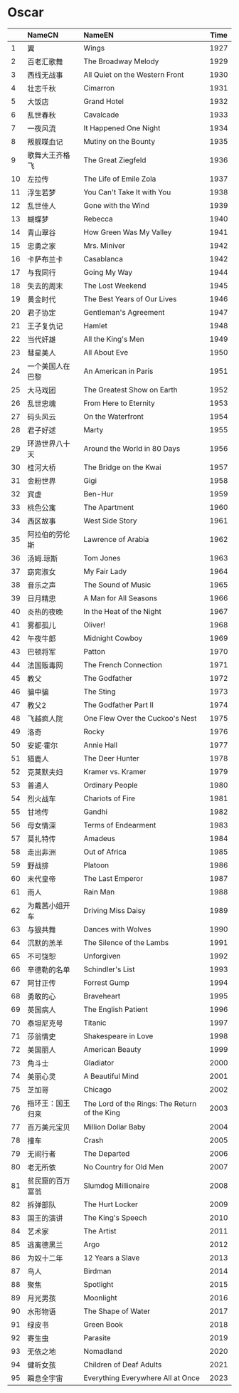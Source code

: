 # Oscar



|      | **NameCN**       | **NameEN**                                    | **Time** |
| :--- | :--------------- | :-------------------------------------------- | -------- |
| 1    | 翼               | Wings                                         | 1927     |
| 2    | 百老汇歌舞       | The Broadway Melody                           | 1929     |
| 3    | 西线无战事       | All Quiet on the Western Front                | 1930     |
| 4    | 壮志千秋         | Cimarron                                      | 1931     |
| 5    | 大饭店           | Grand Hotel                                   | 1932     |
| 6    | 乱世春秋         | Cavalcade                                     | 1933     |
| 7    | 一夜风流         | It Happened One Night                         | 1934     |
| 8    | 叛舰喋血记       | Mutiny on the Bounty                          | 1935     |
| 9    | 歌舞大王齐格飞   | The Great Ziegfeld                            | 1936     |
| 10   | 左拉传           | The Life of Emile Zola                        | 1937     |
| 11   | 浮生若梦         | You Can't Take It with You                    | 1938     |
| 12   | 乱世佳人         | Gone with the Wind                            | 1939     |
| 13   | 蝴蝶梦           | Rebecca                                       | 1940     |
| 14   | 青山翠谷         | How Green Was My Valley                       | 1941     |
| 15   | 忠勇之家         | Mrs. Miniver                                  | 1942     |
| 16   | 卡萨布兰卡       | Casablanca                                    | 1942     |
| 17   | 与我同行         | Going My Way                                  | 1944     |
| 18   | 失去的周末       | The Lost Weekend                              | 1945     |
| 19   | 黄金时代         | The Best Years of Our Lives                   | 1946     |
| 20   | 君子协定         | Gentleman's Agreement                         | 1947     |
| 21   | 王子复仇记       | Hamlet                                        | 1948     |
| 22   | 当代奸雄         | All the King's Men                            | 1949     |
| 23   | 彗星美人         | All About Eve                                 | 1950     |
| 24   | 一个美国人在巴黎 | An American in Paris                          | 1951     |
| 25   | 大马戏团         | The Greatest Show on Earth                    | 1952     |
| 26   | 乱世忠魂         | From Here to Eternity                         | 1953     |
| 27   | 码头风云         | On the Waterfront                             | 1954     |
| 28   | 君子好逑         | Marty                                         | 1955     |
| 29   | 环游世界八十天   | Around the World in 80 Days                   | 1956     |
| 30   | 桂河大桥         | The Bridge on the Kwai                        | 1957     |
| 31   | 金粉世界         | Gigi                                          | 1958     |
| 32   | 宾虚             | Ben-Hur                                       | 1959     |
| 33   | 桃色公寓         | The Apartment                                 | 1960     |
| 34   | 西区故事         | West Side Story                               | 1961     |
| 35   | 阿拉伯的劳伦斯   | Lawrence of Arabia                            | 1962     |
| 36   | 汤姆.琼斯        | Tom Jones                                     | 1963     |
| 37   | 窈窕淑女         | My Fair Lady                                  | 1964     |
| 38   | 音乐之声         | The Sound of Music                            | 1965     |
| 39   | 日月精忠         | A Man for All Seasons                         | 1966     |
| 40   | 炎热的夜晚       | In the Heat of the Night                      | 1967     |
| 41   | 雾都孤儿         | Oliver!                                       | 1968     |
| 42   | 午夜牛郎         | Midnight Cowboy                               | 1969     |
| 43   | 巴顿将军         | Patton                                        | 1970     |
| 44   | 法国贩毒网       | The French Connection                         | 1971     |
| 45   | 教父             | The Godfather                                 | 1972     |
| 46   | 骗中骗           | The Sting                                     | 1973     |
| 47   | 教父2            | The Godfather Part II                         | 1974     |
| 48   | 飞越疯人院       | One Flew Over the Cuckoo's Nest               | 1975     |
| 49   | 洛奇             | Rocky                                         | 1976     |
| 50   | 安妮·霍尔        | Annie Hall                                    | 1977     |
| 51   | 猎鹿人           | The Deer Hunter                               | 1978     |
| 52   | 克莱默夫妇       | Kramer vs. Kramer                             | 1979     |
| 53   | 普通人           | Ordinary People                               | 1980     |
| 54   | 烈火战车         | Chariots of Fire                              | 1981     |
| 55   | 甘地传           | Gandhi                                        | 1982     |
| 56   | 母女情深         | Terms of Endearment                           | 1983     |
| 57   | 莫扎特传         | Amadeus                                       | 1984     |
| 58   | 走出非洲         | Out of Africa                                 | 1985     |
| 59   | 野战排           | Platoon                                       | 1986     |
| 60   | 末代皇帝         | The Last Emperor                              | 1987     |
| 61   | 雨人             | Rain Man                                      | 1988     |
| 62   | 为戴茜小姐开车   | Driving Miss Daisy                            | 1989     |
| 63   | 与狼共舞         | Dances with Wolves                            | 1990     |
| 64   | 沉默的羔羊       | The Silence of the Lambs                      | 1991     |
| 65   | 不可饶恕         | Unforgiven                                    | 1992     |
| 66   | 辛德勒的名单     | Schindler's List                              | 1993     |
| 67   | 阿甘正传         | Forrest Gump                                  | 1994     |
| 68   | 勇敢的心         | Braveheart                                    | 1995     |
| 69   | 英国病人         | The English Patient                           | 1996     |
| 70   | 泰坦尼克号       | Titanic                                       | 1997     |
| 71   | 莎翁情史         | Shakespeare in Love                           | 1998     |
| 72   | 美国丽人         | American Beauty                               | 1999     |
| 73   | 角斗士           | Gladiator                                     | 2000     |
| 74   | 美丽心灵         | A Beautiful Mind                              | 2001     |
| 75   | 芝加哥           | Chicago                                       | 2002     |
| 76   | 指环王：国王归来 | The Lord of the Rings: The Return of the King | 2003     |
| 77   | 百万美元宝贝     | Million Dollar Baby                           | 2004     |
| 78   | 撞车             | Crash                                         | 2005     |
| 79   | 无间行者         | The Departed                                  | 2006     |
| 80   | 老无所依         | No Country for Old Men                        | 2007     |
| 81   | 贫民窟的百万富翁 | Slumdog Millionaire                           | 2008     |
| 82   | 拆弹部队         | The Hurt Locker                               | 2009     |
| 83   | 国王的演讲       | The King's Speech                             | 2010     |
| 84   | 艺术家           | The Artist                                    | 2011     |
| 85   | 逃离德黑兰       | Argo                                          | 2012     |
| 86   | 为奴十二年       | 12 Years a Slave                              | 2013     |
| 87   | 鸟人             | Birdman                                       | 2014     |
| 88   | 聚焦             | Spotlight                                     | 2015     |
| 89   | 月光男孩         | Moonlight                                     | 2016     |
| 90   | 水形物语         | The Shape of Water                            | 2017     |
| 91   | 绿皮书           | Green Book                                    | 2018     |
| 92   | 寄生虫           | Parasite                                      | 2019     |
| 93   | 无依之地         | Nomadland                                     | 2020     |
| 94   | 健听女孩         | Children of Deaf Adults                       | 2021     |
| 95   | 瞬息全宇宙       | Everything Everywhere All at Once             | 2023     |
